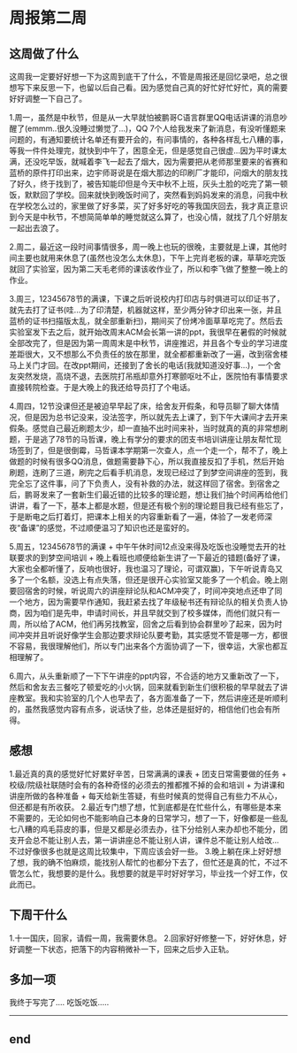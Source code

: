 # 周报第二周


## 这周做了什么

这周我一定要好好想一下为这周到底干了什么，不管是周报还是回忆录吧，总之很想写下来反思一下，也留以后自己看。因为感觉自己真的好忙好忙好忙，真的需要好好调整一下自己了。

1.周一，虽然是中秋节，但是从一大早就怕被鹏哥C语言群里QQ电话讲课的消息吵醒了(emmm..很久没睡过懒觉了...)，QQ 7个人给我发来了新消息，有没听懂题来问题的，有通知要统计名单还有要开会的，有问事情的，各种各样乱七八糟的事，等我一件件处理完，就快到中午了，困意全无，但是感觉自己很虚...因为平时课太满，还没吃早饭，就喊着李飞一起去了烟大，因为需要把从老师那里要来的省赛和蓝桥的原件打印出来，边宇师哥说是在烟大那边的印刷厂才能印，问烟大的朋友找了好久，终于找到了，被告知能印但是今天中秋不上班，灰头土脸的吃完了第一顿饭，默默回了学校。回来就快到晚饭时间了，突然看到妈妈发来的消息，问我中秋在学校怎么过的，家里做了好多菜，买了好多好吃的等我国庆回去，我才真正意识到今天是中秋节，不想简简单单的睡觉就这么算了，也没心情，就找了几个好朋友一起出去浪了。

2.周二，最近这一段时间事情很多，周一晚上也玩的很晚，主要就是上课，其他时间主要也就用来休息了(虽然也没怎么太休息)，下午上完肖老板的课，草草吃完饭就回了实验室，因为第二天毛老师的课该收作业了，所以和李飞做了整整一晚上的作业。

3.周三，12345678节的满课，下课之后听说校内打印店与时俱进可以印证书了，就先去打了证书(哇...为了印清楚，机器就这样，至少两分钟才印出来一张，并且蓝桥的证书扫描版太乱，就全部重新扫)，期间买了份烤冷面草草吃完了。然后去实验室发下去之后，就开始改周末ACM会长第一讲的ppt，我很早在暑假的时候就全部改完了，但是因为第一周周末是中秋节，讲座推迟，并且各个专业的学习进度差距很大，又不想那么不负责任的放在那里，就全都都重新改了一遍，改到宿舍楼马上关门才回。在改ppt期间，还接到了舍长的电话(我就知道没好事...)，一个舍友突然发烧，高烧不退，去医院打吊瓶却意外打寒颤呕吐不止，医院怕有事情要求直接转院检查。于是大晚上的我还给导员打了个电话。

4.周四，12节没课但还是被迫早早起了床，给舍友开假条，和导员聊了聊大体情况，但是因为总书记没来，没法签字，所以就先去上课了，到下午大课间才去开来假条。感觉自己最近刷题太少，却一直抽不出时间来补，当时就真的真的非常想刷题，于是逃了78节的马哲课，晚上有学分的要求的团支书培训讲座让朋友帮忙现场签到了，但是很倒霉，马哲课本学期第一次查人，点一个走一个，帮不了，晚上做题的时候有很多QQ消息，做题需要静下心，所以我直接反扣了手机，然后开始刷题，连刷了三道，刷完之后看手机消息，发现已经过了到梦空间讲座的签到，我完全忘了这件事，问了下负责人，没有补救的办法，就这样回了宿舍。到宿舍之后，鹏哥发来了一套新生们最近错的比较多的理论题，想让我们抽个时间再给他们讲讲，看了一下，基本上都是水题，但是还有极个别的理论题目我已经有些忘了，于是断电之后打着灯，把课本上相关的内容重新看了一遍，体验了一发老师深夜“备课”的感觉，不过顺便温习了知识也还是蛮好的。

5.周五，12345678节的满课 + 中午午休时间12点没来得及吃饭也没睡觉去开的社联要求的到梦空间培训 + 晚上看班也顺便给新生讲了一下最近的错题(备好了课，大家也全都听懂了，反响也很好，我也温习了理论，可谓双赢)，下午听说青岛又多了一个名额，没选上有点失落，但还是很开心实验室又能多了一个机会。晚上刚要回宿舍的时候，听说周六的讲座辩论队和ACM冲突了，时间冲突地点还申了同一个地方，因为需要早作通知，我赶紧去找了年级秘书还有辩论队的相关负责人协商，因为咱们是先申，申请时间长，并且早就交到了校多媒体，而他们就只有一周，所以给了ACM，他们再另找教室，回舍之后看到协会群里吵了起来，因为时间冲突并且听说好像学生会那边要求辩论队要考勤，其实感觉不管是哪一方，都很不容易，我很理解他们，所以专门出来各个方面协调了一下，很幸运，大家也都互相理解了。

6.周六，从头重新顺了一下下午讲座的ppt内容，不合适的地方又重新改了一下，然后和舍友去三餐吃了顿爱吃的小火锅，回来就看到新生们很积极的早早就去了讲座教室。我和实验室的几个人也早去了，各方面准备了一下，然后讲座还是听顺利的，虽然我感觉内容有点多，说话快了些，总体还是挺好的，相信他们也会有所得。


## 感想

1.最近真的真的感觉好忙好累好辛苦，日常满满的课表 + 团支日常需要做的任务 + 校级/院级社联随时会有的各种奇怪的必须去的推都推不掉的会和培训 + 为讲课和讲座所做的各种准备 + 每天给新生答疑，有些时候真的觉得自己有些力不从心，但还都是有所收获。
2.最近专门想了想，忙到底都是在忙些什么，有哪些是本来不需要的，无论如何也不能影响自己本身的日常学习，想了一下，好像都是一些乱七八糟的鸡毛蒜皮的事，但是又都是必须去办，往下分给别人来办却也不能分，团支开会总不能让别人去，第一讲讲座总不能让别人讲，课件总不能让别人给改... 不过好像很多也就是这周比较集中，下周应该会好一些。
3.晚上躺在床上好好想了想，我的确不怕麻烦，能找别人帮忙的也都分下去了，但忙还是真的忙，不过不管怎么忙，我想要的是什么。我想要的就是平时好好学习，毕业找一个好工作，仅此而已。


## 下周干什么

1.十一国庆，回家，请假一周，我需要休息。
2.回家好好修整一下，好好休息，好好调整一下状态，把落下的内容稍微补一下，回来之后步入正轨。


## 多加一项

我终于写完了.... 吃饭吃饭.....


---
## end

